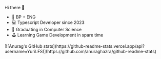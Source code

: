 Hi there 👋

<ul>
  <li> 🎴 BP + ENG </li>
  <li> 💻 Typescript Developer since 2023 </li>
  <li> 👻 Graduating in Computer Science </li>
  <li> 🕹️ Learning Game Development in spare time </li>
</ul>

<div>
  [![Anurag's GitHub stats](https://github-readme-stats.vercel.app/api?username=YuriLFS)](https://github.com/anuraghazra/github-readme-stats)
</div>
